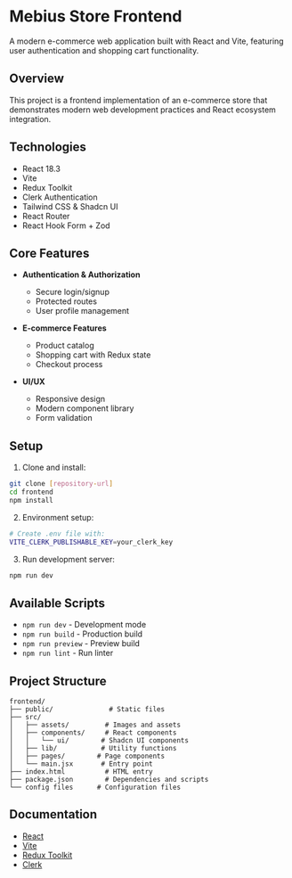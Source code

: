 # Mebius Store Frontend

A modern e-commerce web application built with React and Vite, featuring user authentication and shopping cart functionality.

## Overview

This project is a frontend implementation of an e-commerce store that demonstrates modern web development practices and React ecosystem integration.

## Technologies

- React 18.3
- Vite
- Redux Toolkit
- Clerk Authentication
- Tailwind CSS & Shadcn UI
- React Router
- React Hook Form + Zod

## Core Features

- **Authentication & Authorization**
  - Secure login/signup
  - Protected routes
  - User profile management

- **E-commerce Features**
  - Product catalog
  - Shopping cart with Redux state
  - Checkout process

- **UI/UX**
  - Responsive design
  - Modern component library
  - Form validation

## Setup

1. Clone and install:
```bash
git clone [repository-url]
cd frontend
npm install
```

2. Environment setup:
```bash
# Create .env file with:
VITE_CLERK_PUBLISHABLE_KEY=your_clerk_key
```

3. Run development server:
```bash
npm run dev
```

## Available Scripts

- `npm run dev` - Development mode
- `npm run build` - Production build
- `npm run preview` - Preview build
- `npm run lint` - Run linter

## Project Structure

```
frontend/
├── public/              # Static files
├── src/
│   ├── assets/         # Images and assets
│   ├── components/     # React components
│   │   └── ui/        # Shadcn UI components
│   ├── lib/           # Utility functions
│   ├── pages/        # Page components
│   └── main.jsx       # Entry point
├── index.html          # HTML entry
├── package.json        # Dependencies and scripts
└── config files      # Configuration files
```

## Documentation

- [React](https://reactjs.org/)
- [Vite](https://vitejs.dev/)
- [Redux Toolkit](https://redux-toolkit.js.org/)
- [Clerk](https://clerk.dev/docs)
